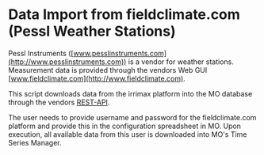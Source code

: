# Data Import from fieldclimate.com (Pessl Weather Stations)

Pessl Instruments ([www.pesslinstruments.com](http://www.pesslinstruments.com)) is a vendor for weather stations.  Measurement data is provided through the vendors Web GUI [www.fieldclimate.com](http://www.fieldclimate.com).

This script downloads data from the irrimax platform into the MO database through the vendors [REST-API](http://www.fieldclimate.com/api/intro.html).

The user needs to provide username and password for the fieldclimate.com platform and provide this in the configuration spreadsheet in MO. Upon execution, all available data from this user is downloaded into MO's Time Series Manager.